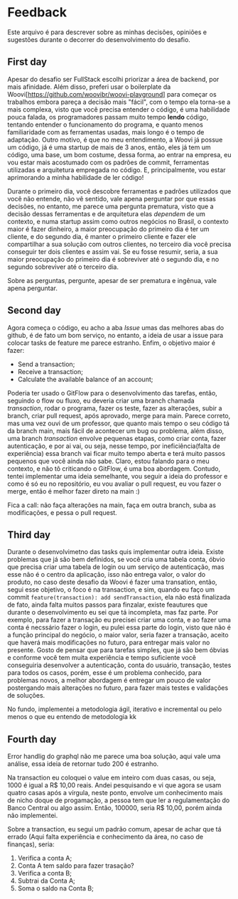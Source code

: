 # Feedback

Este arquivo é para descrever sobre as minhas decisões, opiniões e sugestões durante o decorrer do desenvolvimento do desafio.

## First day

Apesar do desafio ser FullStack escolhi priorizar a área de backend, por mais afinidade. Além disso, preferi usar o boilerplate da Woovi[https://github.com/woovibr/woovi-playground] para começar os trabalhos embora pareça a decisão mais "fácil", com o tempo ela torna-se a mais complexa, visto que você precisa entender o código, é uma habilidade pouca falada, os programadores passam muito tempo **lendo** código, tentando entender o funcionamento do programa, e quanto menos familiaridade com as ferramentas usadas, mais longo é o tempo de adaptação. Outro motivo, é que no meu entendimento, a Woovi já possue um código, já é uma startup de mais de 3 anos, então, eles já tem um código, uma base, um bom costume, dessa forma, ao entrar na empresa, eu vou estar mais acostumado com os padrões de commit, ferramentas utilizadas e arquitetura empregada no código. E, principalmente, vou estar aprimorando a minha habilidade de ler código!

Durante o primeiro dia, você descobre ferramentas e padrões utilizados que você não entende, não vê sentido, vale apena perguntar por que essas decisões, no entanto, me parece uma pergunta prematura, visto que a decisão dessas ferramentas e de arquitetura elas _dependem_ de um contexto, e numa startup assim como outros negócios no Brasil, o contexto maior é fazer dinheiro, a maior preocupação do primeiro dia é ter um cliente, e do segundo dia, é manter o primeiro cliente e fazer ele compartilhar a sua solução com outros clientes, no terceiro dia você precisa conseguir ter dois clientes e assim vai. Se eu fosse resumir, seria, a sua maior preocupação do primeiro dia é sobreviver até o segundo dia, e no segundo sobreviver até o terceiro dia.  

Sobre as perguntas, pergunte, apesar de ser prematura e ingênua, vale apena perguntar. 

## Second day

Agora começa o código, eu acho a aba *Issue* umas das melhores abas do github, é de fato um bom serviço, no entanto, a ideia de usar a issue para colocar tasks de feature me parece estranho. Enfim, o objetivo maior é fazer: 
- Send a transaction;
- Receive a transaction;
- Calculate the available balance of an account;

Poderia ter usado o GitFlow para o desenvolvimento das tarefas, então, seguindo o flow ou fluxo, eu deveria criar uma branch chamada *transaction*, rodar o programa, fazer os teste, fazer as alterações, subir a branch, criar pull request, após aprovado, merge para main. Parece correto, mas uma vez ouvi de um professor, que quanto mais tempo o seu código tá da branch main, mais fácil de acontecer um bug ou problema, além disso, uma branch *transaction* envolve pequenas etapas, como criar conta, fazer autenticação, e por ai vai, ou seja, nesse tempo, por ineficiência(falta de experiência) essa branch vai ficar muito tempo aberta e terá muito passos pequenos que você ainda não sabe. Claro, estou falando para o meu contexto, e não tô criticando o GitFlow, é uma boa abordagem. Contudo, tentei implementar uma ideia semelhante, vou seguir a ideia do professor e como é só eu no repositório, eu vou avaliar o pull request, eu vou fazer o merge, então é melhor fazer direto na main :) 

Fica a call: não faça alterações na main, faça em outra branch, suba as modificações, e pessa o pull request. 

## Third day

Durante o desenvolvimetno das tasks quis implementar outra ideia. Existe problemas que já são bem definidos, se você cria uma tabela conta, óbvio que precisa criar uma tabela de login ou um serviço de autenticação, mas esse não é o centro da aplicação, isso não entrega valor, o valor do produto, no caso deste desafio da Woovi é fazer uma transation, então, segui esse objetivo, o foco é na transaction, e sim, quando eu faço um commit ```feature(transaction): add sendTransaction```, ela não está finalizada de fato, ainda falta muitos passos para finzalar, existe feautures que durante o desenvolvimento eu sei que tá incompleta, mas faz parte. Por exemplo, para fazer a transação eu precisei criar uma conta, e ao fazer uma conta é necssário fazer o login, eu pulei essa parte do login, visto que não é a função principal do negócio, o maior valor, seria fazer a transação, aceito que haverá mais modificações no futuro, para entregar mais valor no presente. Gosto de pensar que para tarefas simples, que já são bem óbvias e conforme você tem muita experiência e tempo suficiente você conseguiria desenvolver a autenticação, conta do usuário, transação, testes para todos os casos, porém, esse é um problema conhecido, para problemas novos, a melhor abordagem é entregar um pouco de valor postergando mais alterações no futuro, para fazer mais testes e validações de soluções. 

No fundo, implementei a metodologia ágil, iterativo e incremental ou pelo menos o que eu entendo de metodologia kk

## Fourth day

Error handlig do graphql não me parece uma boa solução, aqui vale uma análise, essa ideia de retornar tudo 200 é estranho.

Na transaction eu coloquei o value em inteiro com duas casas, ou seja, 1000 é igual a R$ 10,00 reais. Andei pesquisando e vi que agora se usam quatro casas após a vírgula, neste ponto, envolve um conhecimento mais de nicho doque de progamação, a pessoa tem que ler a regulamentação do Banco Central ou algo assim. Então, 100000, seria R$ 10,00, porém ainda não implementei. 

Sobre a transaction, eu segui um padrão comum, apesar de achar que tá errado (Aqui falta experiência e conhecimento da área, no caso de finanças), seria: 

1. Verifica a conta A; 
2. Conta A tem saldo para fazer  trasação? 
3. Verifica a conta B;
4. Subtrai da Conta A;
5. Soma o saldo na Conta B;

